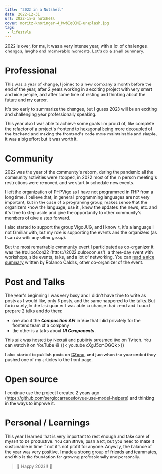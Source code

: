 ```yaml
---
title: "2022 in a Nutshell"
date: 2022-12-31
url: 2022-in-a nutshell
cover: moritz-knoringer-4_MwbIq0CME-unsplash.jpg
tags:
 - lifestyle
---
```

2022 is over, for me, it was a very intense year, with a lot of challenges, changes, laughs and memorable moments. Let's do a small summary.

# Professional
This was a year of change, I joined to a new company a month before the end of the year, after 2 years working in a exciting project with very smart and nice people, and after some time of resting and thinking about the future and my career.

It's too early to summarize the changes, but I guess 2023 will be an exciting and challenging year professionally speaking.

This year also I was able to achieve some goals I'm proud of, like complete the refactor of a project's frontend to hexagonal being more decoupled of the backend and making the frontend's code more maintainable and simple, it was a big effort but it was worth it.

# Community
2022 was the year of the community's reborn, during the pandemic all the community activities were stopped, in 2022 most of the in person meeting's restrictions were removed, and we start to schedule new events. 

I left the organization of PHPVigo as I have not programmed in PHP from a long time. I believe that, in general, programming languages are not very important, but in the case of a programing group, makes sense that the organizers know the language, use it , know the updates, the news, etc. and it's time to step aside and give the opportunity to other community's members of give a step forward.

I also started to support the group VigoJUG, and I know it, it's a language I not familiar with, but my role is supporting the events and the organizers (as I can do with any other group).

But the most remarkable community event I participated as co-organizer it was the #pulpoCon22 (https://2022.pulpocon.es/), a three-day event with workshops, side events, talks, and a lot of networking. You can [read a nice summary](https://es.linkedin.com/pulse/una-historia-sobre-la-pulpocon22-rolando-caldas-s%C3%A1nchez?trk=public_post_feed-article-content) written by Rolando Caldas, other co-organizer of the event.

# Post and Talks
The year's beginning I was very busy and I didn't have time to write as posts as I would like, only 6 posts, and the same happened to the talks. But fortunately, in the last quarter I was able to change that trend and I could prepare 2 talks and do them: 

* one about the _**Composition API**_ in Vue that I did privately for the frontend team of a company
* the other is a talks about _**UI Components**_.

This talk was hosted by Nextail and publicly streamed live on Twitch. You can watch it on YouTube :smile: 
{{< youtube oXgJ5cmOGQk >}}

I also started to publish posts on [DZone](https://dzone.com/users/4846267/sergiocarracedo.html), and just when the year ended they pushed one of my articles to the front page.


# Open source
I continue use the project I created 2 years ago (https://github.com/sergiocarracedo/vue-use-model-helpers) and thinking in the ways to improve it.


# Personal / Learnings
This year I learned that is very important to rest enough and take care of myself to be productive. You can strive, push a lot, but you need to make it sustainable in time if not it's not profit for anyone.
Anyway, the balance of the year was very positive, I made a strong group of friends and teammates, and this is the foundation for growing professionally and personally.

> :tada: Happy 2023!! :tada:



